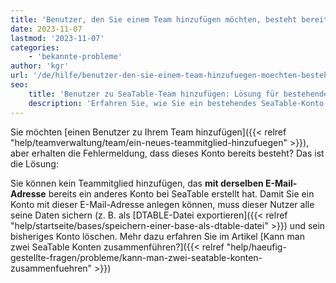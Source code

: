 ```yaml
---
title: 'Benutzer, den Sie einem Team hinzufügen möchten, besteht bereits'
date: 2023-11-07
lastmod: '2023-11-07'
categories:
    - 'bekannte-probleme'
author: 'kgr'
url: '/de/hilfe/benutzer-den-sie-einem-team-hinzufuegen-moechten-besteht-bereits'
seo:
    title: 'Benutzer zu SeaTable-Team hinzufügen: Lösung für bestehende Konten'
    description: 'Erfahren Sie, wie Sie ein bestehendes SeaTable-Konto zum Team hinzufügen, Konflikte mit E-Mail-Adressen vermeiden und Konten bei Bedarf exportieren oder löschen.'
---
```


Sie möchten [einen Benutzer zu Ihrem Team hinzufügen]({{< relref "help/teamverwaltung/team/ein-neues-teammitglied-hinzufuegen" >}}), aber erhalten die Fehlermeldung, dass dieses Konto bereits besteht? Das ist die Lösung:

Sie können kein Teammitglied hinzufügen, das **mit derselben E-Mail-Adresse** bereits ein anderes Konto bei SeaTable erstellt hat. Damit Sie ein Konto mit dieser E-Mail-Adresse anlegen können, muss dieser Nutzer alle seine Daten sichern (z. B. als [DTABLE-Datei exportieren]({{< relref "help/startseite/bases/speichern-einer-base-als-dtable-datei" >}}) und sein bisheriges Konto löschen. Mehr dazu erfahren Sie im Artikel [Kann man zwei SeaTable Konten zusammenführen?]({{< relref "help/haeufig-gestellte-fragen/probleme/kann-man-zwei-seatable-konten-zusammenfuehren" >}})
